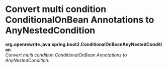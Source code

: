 # Convert multi condition ConditionalOnBean Annotations to AnyNestedCondition

**org.openrewrite.java.spring.boot2.ConditionalOnBeanAnyNestedCondition**  
_Convert multi condition ConditionalOnBean Annotations to AnyNestedCondition._

